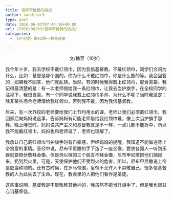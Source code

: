 ```yaml
---
title: 信仰带给我的挑战
author: sweditor3
type: post
date: 2016-06-03T07:44:10+00:00
url: /2016/06/03/信仰带给我的挑战/
categories:
  - 《＠守望》第91期——教养孩童

---
```

<p style="text-align: center;">
  文/糖豆（10岁）
</p>

我今年十岁，我去学校不戴红领巾，因为我信基督教。不戴红领巾，同学们会问为什么，比如：基督是哪个国的，你为什么不戴红领巾，你是什么族的等。我会回答的，如果我不回答，他们就乱猜。当然，有的时候我得戴上红领巾，配合需要。我记得最清楚的是：有一次老师借给我一条红领巾，让我去当护旗手，在全校同学的注视下，我很自豪。有一个同学说我戴上红领巾多帅，为什么不呢？当时我坚定：除非某些场合老师借给我红领巾，否则我不戴，因为我信基督教。 

后来，有一次外校的老师要给我们上节约用水的课，老师让我们必须戴红领巾，我回家后向妈妈说这事，告诉妈妈有可能老师借给我红领巾戴，像上次当护旗手那样。晚上睡觉时，妈妈说共产主义和基督教就是不一样，一点儿都不能折中，所以我不能戴红领巾。妈妈也和老师说了，老师也理解了。 

我承认自己戴红领巾当护旗手时有自豪感，但经妈妈的提醒，我知道不能做违背上帝旨意的事情。圣经中说，尼布甲尼撒的手下造了一座金像，要求各国人一听到乐器就要俯伏敬拜金像，但是但以理的三个朋友不拜金像，尼布甲尼撒把他们捆起来，扔到烈火里。可是，天使保护他们不受烈火的危害，所以，尼布甲尼撒说上帝是应当称颂的。还有古时候，在罗马帝国，皇帝不允许人不崇敬自己，很多信基督教的人为此失去了生命。现在，教会里的人把他们看作是圣徒。&nbsp; 

这些事说明，基督教是不能敬拜其他神的，我虽然不能当升旗手了，但是我也很甘心当基督徒。